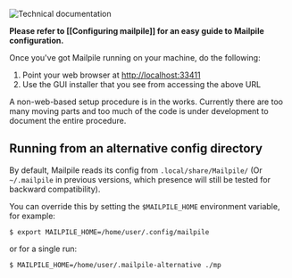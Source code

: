 ![Technical documentation](https://github.com/pagekite/Mailpile/wiki/images/page-technical.png)

**Please refer to [[Configuring mailpile]] for an easy guide to Mailpile configuration.**

Once you've got Mailpile running on your machine, do the following:

1. Point your web browser at [http://localhost:33411](http://localhost:33411)
2. Use the GUI installer that you see from accessing the above URL

A non-web-based setup procedure is in the works. Currently there are too many moving parts and too much of the code is under development to document the entire procedure.

## Running from an alternative config directory

By default, Mailpile reads its config from `.local/share/Mailpile/` (Or `~/.mailpile` in previous versions, which presence will still be tested for backward compatibility).

You can override this by setting the `$MAILPILE_HOME` environment variable, for example:

    $ export MAILPILE_HOME=/home/user/.config/mailpile

or for a single run:

    $ MAILPILE_HOME=/home/user/.mailpile-alternative ./mp

